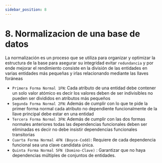 ```yaml
---
sidebar_position: 8
---
```


# 8. Normalizacion de una base de datos

La normalización es un proceso que se utiliza para organizar y optimizar la estructura de la base para asegurar su integridad evitar `redundancia` y por ende mejorar el rendimiento consiste en la división de las entidades en varias entidades más pequeñas y irlas relacionando mediante las llaves foráneas

- `Primera Forma Normal 1FN`: Cada atributo de una entidad debe contener un solo valor atómico es decir los valores deben de ser indivisibles no pueden ser divididos en atributos más pequeños
- `Segunda Forma Normal 2FN`: Además de cumplir con lo que te pide la primer forma normal cada atributo no dependiente funcionalmente de la llave principal debe estar en una entidad
- `Tercera Forma Normal 3FN`: Además de cumplir con las dos formas normales anteriores todas las dependencias funcionales deben ser eliminadas es decir no debe insistir dependencias funcionales transitorias
- `Cuarta Forma Normal 4FN (Boyce-Codd)`: Requiere de cada dependencia funcional sea una clave candidata única.
- `Quinta Forma Normal 5FN (Domino-Clave)` : Garantizar que no haya dependencias múltiples de conjuntos de entidades.
